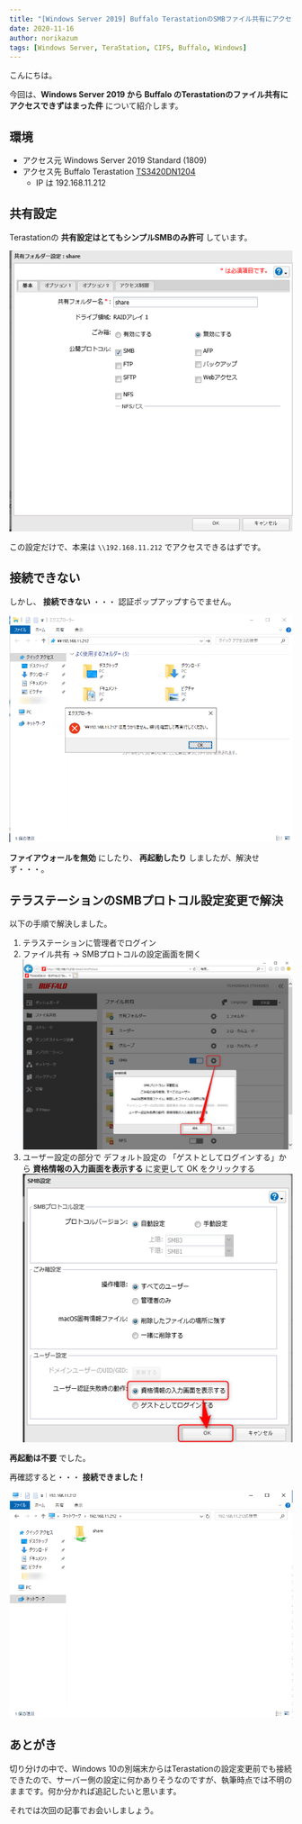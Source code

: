 ```yaml
---
title: "[Windows Server 2019] Buffalo TerastationのSMBファイル共有にアクセスできない"
date: 2020-11-16
author: norikazum
tags: [Windows Server, TeraStation, CIFS, Buffalo, Windows]
---
```


こんにちは。

今回は、**Windows Server 2019 から Buffalo のTerastationのファイル共有にアクセスできずはまった件** について紹介します。

## 環境
- アクセス元 Windows Server 2019 Standard (1809)
- アクセス先 Buffalo Terastation [TS3420DN1204](https://www.buffalo.jp/product/detail/ts3420dn1204.html)
    - IP は 192.168.11.212

## 共有設定
Terastationの **共有設定はとてもシンプルSMBのみ許可** しています。

![](images/unable-to-access-smb-file-share-on-buffalo-terastation-1.png)

この設定だけで、本来は  `\\192.168.11.212` でアクセスできるはずです。

## 接続できない

しかし、 **接続できない** ・・・
認証ポップアップすらでません。

![](images/unable-to-access-smb-file-share-on-buffalo-terastation-2.png)

**ファイアウォールを無効** にしたり、 **再起動したり** しましたが、解決せず・・・。

## テラステーションのSMBプロトコル設定変更で解決

以下の手順で解決しました。

1. テラステーションに管理者でログイン
1. ファイル共有 -> SMBプロトコルの設定画面を開く
![](images/unable-to-access-smb-file-share-on-buffalo-terastation-3.png)
1. ユーザー設定の部分で デフォルト設定の 「ゲストとしてログインする」から **資格情報の入力画面を表示する** に変更して OK をクリックする
![](images/unable-to-access-smb-file-share-on-buffalo-terastation-4.png)

**再起動は不要** でした。

再確認すると・・・ **接続できました！** 

![](images/unable-to-access-smb-file-share-on-buffalo-terastation-5.png)

## あとがき

切り分けの中で、Windows 10の別端末からはTerastationの設定変更前でも接続できたので、サーバー側の設定に何かありそうなのですが、執筆時点では不明のままです。何か分かれば追記したいと思います。

それでは次回の記事でお会いしましょう。